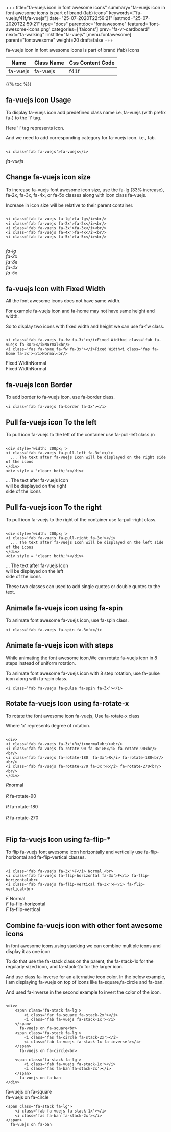 +++
title="fa-vuejs icon in font awesome icons"
summary="fa-vuejs icon in font awesome icons is part of brand (fab) icons"
keywords=["fa-vuejs,f41f,fa-vuejs"]
date="25-07-2020T22:59:21"
lastmod="25-07-2020T22:59:21"
type="docs"
parentdoc="fontawesome"
featured='font-awesome-icons.png'
categories=['faicons']
prev="fa-vr-cardboard"
next="fa-walking"
linktitle="fa-vuejs"
[menu.fontawesome]
parent="fontawesome"
weight=20
draft=false
+++


fa-vuejs icon in font awesome icons is part of brand (fab) icons

<div class='table-responsive'><table class='table'><thead><tr><th>Name</th><th>Class Name</th><th>Css Content Code</th></tr></thead><tbody><tr><td>fa-vuejs</td><td>fa-vuejs</td><td>f41f</td></tr></tbody></table></div>


{{% toc %}}


## fa-vuejs icon Usage

To display fa-vuejs icon add predefined class name i.e.,fa-vuejs (with prefix fa-) to the 'i' tag.

Here 'i' tag represents icon.

And we need to add corresponding category for fa-vuejs icon. i.e., fab.


```

<i class='fab fa-vuejs'>fa-vuejs</i>
```

<i class='fab fa-vuejs'>fa-vuejs</i>




## Change fa-vuejs icon size
To increase fa-vuejs font awesome icon size, use the fa-lg (33% increase), fa-2x, fa-3x, fa-4x, or fa-5x classes along with icon class fa-vuejs.

Increase in icon size will be relative to their parent container. 

```

<i class='fab fa-vuejs fa-lg'>fa-lg</i><br/>
<i class='fab fa-vuejs fa-2x'>fa-2x</i><br/>
<i class='fab fa-vuejs fa-3x'>fa-3x</i><br/>
<i class='fab fa-vuejs fa-4x'>fa-4x</i><br/>
<i class='fab fa-vuejs fa-5x'>fa-5x</i><br/>
            
```

<i class='fab fa-vuejs fa-lg'>fa-lg</i><br/>
<i class='fab fa-vuejs fa-2x'>fa-2x</i><br/>
<i class='fab fa-vuejs fa-3x'>fa-3x</i><br/>
<i class='fab fa-vuejs fa-4x'>fa-4x</i><br/>
<i class='fab fa-vuejs fa-5x'>fa-5x</i><br/>
            



## fa-vuejs Icon with Fixed Width 

All the font awesome icons does not have same width.

For example fa-vuejs icon and fa-home may not have same height and width.

So to display two icons with fixed width and height we can use fa-fw class.


```

<i class='fab fa-vuejs fa-fw fa-3x'></i>Fixed Width<i class='fab fa-vuejs fa-3x'></i>Normal<br/>
<i class='fas fa-home fa-fw fa-3x'></i>Fixed Width<i class='fas fa-home fa-3x'></i>Normal<br/>
```

<i class='fab fa-vuejs fa-fw fa-3x'></i>Fixed Width<i class='fab fa-vuejs fa-3x'></i>Normal<br/>
<i class='fas fa-home fa-fw fa-3x'></i>Fixed Width<i class='fas fa-home fa-3x'></i>Normal<br/>



## fa-vuejs Icon Border 

To add border to fa-vuejs icon, use fa-border class.


```
<i class='fab fa-vuejs fa-border fa-3x'></i>

```
<i class='fab fa-vuejs fa-border fa-3x'></i>





## Pull fa-vuejs icon To the left

To pull icon fa-vuejs to the left of the container use fa-pull-left class.\n

```

<div style='width: 200px;'>
<i class='fab fa-vuejs fa-pull-left fa-3x'></i>
  ... The text after fa-vuejs Icon will be displayed on the right side of the icons
</div>
<div style = 'clear: both;'></div>
```

<div style='width: 200px;'>
<i class='fab fa-vuejs fa-pull-left fa-3x'></i>
  ... The text after fa-vuejs Icon will be displayed on the right side of the icons
</div>
<div style = 'clear: both;'></div>




## Pull fa-vuejs icon To the right
To pull icon fa-vuejs to the right of the container use fa-pull-right class.

```

<div style='width: 200px;'>
<i class='fab fa-vuejs fa-pull-right fa-3x'></i>
  ... The text after fa-vuejs Icon will be displayed on the left side of the icons
</div>
<div style = 'clear: both;'></div>
```

<div style='width: 200px;'>
<i class='fab fa-vuejs fa-pull-right fa-3x'></i>
  ... The text after fa-vuejs Icon will be displayed on the left side of the icons
</div>
<div style = 'clear: both;'></div>

These two classes can used to add single quotes or double quotes to the text.


## Animate fa-vuejs icon using fa-spin
To animate font awesome fa-vuejs icon, use fa-spin class.

```
<i class='fab fa-vuejs fa-spin fa-3x'></i>
```
<i class='fab fa-vuejs fa-spin fa-3x'></i>




## Animate fa-vuejs icon with steps
While animating the font awesome icon,We can rotate fa-vuejs icon in 8 steps instead of uniform rotation.

To animate font awesome fa-vuejs icon with 8 step rotation, use fa-pulse icon along with fa-spin class.


```
<i class='fab fa-vuejs fa-pulse fa-spin fa-3x'></i>

```
<i class='fab fa-vuejs fa-pulse fa-spin fa-3x'></i>





## Rotate fa-vuejs Icon using fa-rotate-x
To rotate the font awesome icon fa-vuejs, Use fa-rotate-x class

Where 'x' represents degree of rotation.


```

<div>
<i class='fab fa-vuejs fa-3x'>R</i>normal<br/><br/>
<i class='fab fa-vuejs fa-rotate-90 fa-3x'>R</i> fa-rotate-90<br/><br/> 
<i class='fab fa-vuejs fa-rotate-180  fa-3x'>R</i> fa-rotate-180<br/><br/> 
<i class='fab fa-vuejs fa-rotate-270 fa-3x'>R</i> fa-rotate-270<br/><br/>
</div>
```

<div>
<i class='fab fa-vuejs fa-3x'>R</i>normal<br/><br/>
<i class='fab fa-vuejs fa-rotate-90 fa-3x'>R</i> fa-rotate-90<br/><br/> 
<i class='fab fa-vuejs fa-rotate-180  fa-3x'>R</i> fa-rotate-180<br/><br/> 
<i class='fab fa-vuejs fa-rotate-270 fa-3x'>R</i> fa-rotate-270<br/><br/>
</div>




## Flip fa-vuejs Icon using fa-flip-*
To flip fa-vuejs font awesome icon horizontally and vertically use fa-flip-horizontal and fa-flip-vertical classes. 

```

<i class='fab fa-vuejs fa-3x'>F</i> Normal <br>
<i class='fab fa-vuejs fa-flip-horizontal fa-3x'>F</i> fa-flip-horizontal<br>
<i class='fab fa-vuejs fa-flip-vertical fa-3x'>F</i> fa-flip-vertical<br>
```

<i class='fab fa-vuejs fa-3x'>F</i> Normal <br>
<i class='fab fa-vuejs fa-flip-horizontal fa-3x'>F</i> fa-flip-horizontal<br>
<i class='fab fa-vuejs fa-flip-vertical fa-3x'>F</i> fa-flip-vertical<br>




## Combine fa-vuejs icon with other font awesome icons
In font awesome icons,using stacking we can combine multiple icons and display it as one icon 

To do that use the fa-stack class on the parent, the fa-stack-1x for the regularly sized icon, and fa-stack-2x for the larger icon.

And use class fa-inverse for an alternative icon color. 
In the below example, I am displaying fa-vuejs on top of icons like fa-square,fa-circle and fa-ban.

And used fa-inverse in the second example to invert the color of the icon.

```

<div>
    <span class='fa-stack fa-lg'>
        <i class='far fa-square fa-stack-2x'></i>
        <i class='fab fa-vuejs fa-stack-1x'></i>
    </span>
      fa-vuejs on fa-square<br>
    <span class='fa-stack fa-lg'>
        <i class='fas fa-circle fa-stack-2x'></i>
        <i class='fab fa-vuejs fa-stack-1x fa-inverse'></i>
    </span>
      fa-vuejs on fa-circle<br>

    <span class='fa-stack fa-lg'>
        <i class='fab fa-vuejs fa-stack-1x'></i>
        <i class='fas fa-ban fa-stack-2x'></i>
    </span>
      fa-vuejs on fa-ban
</div>
```

<div>
    <span class='fa-stack fa-lg'>
        <i class='far fa-square fa-stack-2x'></i>
        <i class='fab fa-vuejs fa-stack-1x'></i>
    </span>
      fa-vuejs on fa-square<br>
    <span class='fa-stack fa-lg'>
        <i class='fas fa-circle fa-stack-2x'></i>
        <i class='fab fa-vuejs fa-stack-1x fa-inverse'></i>
    </span>
      fa-vuejs on fa-circle<br>

    <span class='fa-stack fa-lg'>
        <i class='fab fa-vuejs fa-stack-1x'></i>
        <i class='fas fa-ban fa-stack-2x'></i>
    </span>
      fa-vuejs on fa-ban
</div>






